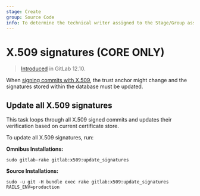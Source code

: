 ```yaml
---
stage: Create
group: Source Code
info: To determine the technical writer assigned to the Stage/Group associated with this page, see https://about.gitlab.com/handbook/engineering/ux/technical-writing/#designated-technical-writers
---
```


# X.509 signatures **(CORE ONLY)**

> [Introduced](https://gitlab.com/gitlab-org/gitlab/-/issues/122159) in GitLab 12.10.

When [signing commits with X.509](../user/project/repository/x509_signed_commits/index.md),
the trust anchor might change and the signatures stored within the database must be updated.

## Update all X.509 signatures

This task loops through all X.509 signed commits and updates their verification based on current
certificate store.

To update all X.509 signatures, run:

**Omnibus Installations:**

```shell
sudo gitlab-rake gitlab:x509:update_signatures
```

**Source Installations:**

```shell
sudo -u git -H bundle exec rake gitlab:x509:update_signatures RAILS_ENV=production
```
